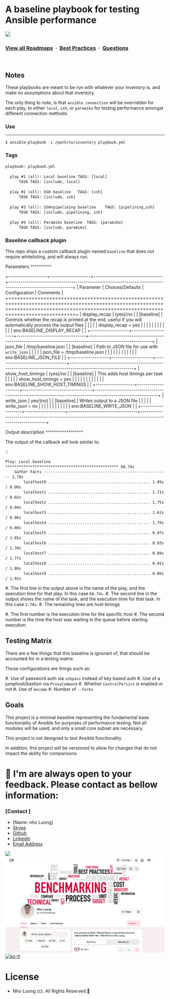 # A baseline playbook for testing Ansible performance
![](https://i.imgur.com/waxVImv.png)
### [View all Roadmaps](https://github.com/nholuongut/all-roadmaps) &nbsp;&middot;&nbsp; [Best Practices](https://github.com/nholuongut/all-roadmaps/blob/main/public/best-practices/) &nbsp;&middot;&nbsp; [Questions](https://www.linkedin.com/in/nholuong/)
<br/>

Notes
-----

These playbooks are meant to be run with whatever your inventory is, and
make no assumptions about that inventory.

The only thing to note, is that ``ansible_connection`` will be
overridden for each play, to either ``local``, ``ssh``, or ``paramiko``
for testing performance amongst different connection methods.

### Use
---



    $ ansible-playbook -i /path/to/inventory playbook.yml

### Tags


    playbook: playbook.yml

      play #1 (all): Local baseline	TAGS: [local]
          TASK TAGS: [include, local]

      play #2 (all): SSH baseline	TAGS: [ssh]
          TASK TAGS: [include, ssh]

      play #3 (all): SSH+pipelining baseline	TAGS: [pipelining,ssh]
          TASK TAGS: [include, pipelining, ssh]

      play #4 (all): Paramiko baseline	TAGS: [paramiko]
          TASK TAGS: [include, paramiko]

### Baseline callback plugin

This repo ships a custom callback plugin named ``baseline`` that does
*not* require whitelisting, and will always run.

Parameters
^^^^^^^^^^

+-------------------+--------------------+----------------------------------+-------------------------------------------------------------------------------------------------------------+
| Parameter         | Choices/Defaults   | Configuration                    | Comments                                                                                                    |
+===================+====================+==================================+=============================================================================================================+
| display_recap     | (yes)/no           | | [baseline]                     | Controls whether the recap is printed at the end, useful if you will automatically process the output files |
|                   |                    | | display_recap = yes            |                                                                                                             |
|                   |                    | |                                |                                                                                                             |
|                   |                    | | env:BASELINE_DISPLAY_RECAP     |                                                                                                             |
+-------------------+--------------------+----------------------------------+-------------------------------------------------------------------------------------------------------------+
| json_file         | /tmp/baseline.json | | [baseline]                     | Path to JSON file for use with ``write_json``                                                               |
|                   |                    | | json_file = /tmp/baseline.json |                                                                                                             |
|                   |                    | |                                |                                                                                                             |
|                   |                    | | env:BASELINE_JSON_FILE         |                                                                                                             |
+-------------------+--------------------+----------------------------------+-------------------------------------------------------------------------------------------------------------+
| show_host_timings | (yes)/no           | | [baseline]                     | This adds host timings per task                                                                             |
|                   |                    | | show_host_timings = yes        |                                                                                                             |
|                   |                    | |                                |                                                                                                             |
|                   |                    | | env:BASELINE_SHOW_HOST_TIMINGS |                                                                                                             |
+-------------------+--------------------+----------------------------------+-------------------------------------------------------------------------------------------------------------+
| write_json        | yes/(no)           | | [baseline]                     | Writes output to a JSON file                                                                                |
|                   |                    | | write_json = no                |                                                                                                             |
|                   |                    | |                                |                                                                                                             |
|                   |                    | | env:BASELINE_WRITE_JSON        |                                                                                                             |
+-------------------+--------------------+----------------------------------+-------------------------------------------------------------------------------------------------------------+

Output description
^^^^^^^^^^^^^^^^^^

The output of the callback will look similar to:

::

    Play: Local baseline ************************************************** 68.74s
        Gather Facts ------------------------------------------------------- 2.78s
            localhost0 ............................................. 1.99s / 0.00s
            localhost1 ............................................. 1.71s / 0.02s
            localhost2 ............................................. 1.75s / 0.04s
            localhost3 ............................................. 1.61s / 0.06s
            localhost4 ............................................. 1.79s / 0.08s
            localhost5 ............................................. 0.97s / 1.65s
            localhost6 ............................................. 0.93s / 1.70s
            localhost7 ............................................. 0.89s / 1.77s
            localhost8 ............................................. 0.91s / 1.80s
            localhost9 ............................................. 0.86s / 1.92s

#. The first line in the output above is the name of the play, and the
   execution time for that play. In this case ``68.74s``.
#. The second line in the output shows the name of the task, and the
   execution time for that task. In this case ``2.78s``.
#. The remaining lines are host timings

   #. The first number is the execution time for the specific host
   #. The second number is the time the host was waiting in the queue
      before starting execution

Testing Matrix
--------------

There are a few things that this baseline is ignorant of, that should be
accounted for in a testing matrix.

Those configurations are things such as:

#. Use of password auth via ``sshpass`` instead of key based auth
#. Use of a jumphost/bastion via ``ProxyCommand``
#. Whether ``ControlPersist`` is enabled or not
#. Use of ``become``
#. Number of ``--forks``

Goals
-----

This project is a minimal baseline representing the fundamental base
functionality of Ansible for purposes of performance testing. Not all
modules will be used, and only a small core subset are necessary.

This project is not designed to test Ansible functionality.

In addition, this project will be versioned to allow for changes
that do not impact the ability for comparisons.

# 🚀 I'm are always open to your feedback.  Please contact as bellow information:
### [Contact ]
* [Name: nho Luong]
* [Skype](luongutnho_skype)
* [Github](https://github.com/nholuongut/)
* [Linkedin](https://www.linkedin.com/in/nholuong/)
* [Email Address](luongutnho@hotmail.com)

![](https://i.imgur.com/waxVImv.png)
![](Donate.png)
[![ko-fi](https://ko-fi.com/img/githubbutton_sm.svg)](https://ko-fi.com/nholuong)

# License
* Nho Luong (c). All Rights Reserved.🌟